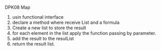 DPK08 Map

1. usin functional interface
2. declare a method where receive List and a formula 
3. Create a new list to store the result
4. for each element in the list apply the function passing by parameter.
5. add the result to the resulList
6. return the result list.
